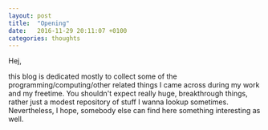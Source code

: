 ```yaml
---
layout: post
title:  "Opening"
date:   2016-11-29 20:11:07 +0100
categories: thoughts
---
```


Hej,

this blog is dedicated mostly to collect some of the programming/computing/other related things I came across during my work and my freetime. You shouldn't expect really huge, breakthrough things, rather just a modest repository of stuff I wanna lookup sometimes. Nevertheless, I hope, somebody else can find here something interesting as well.

